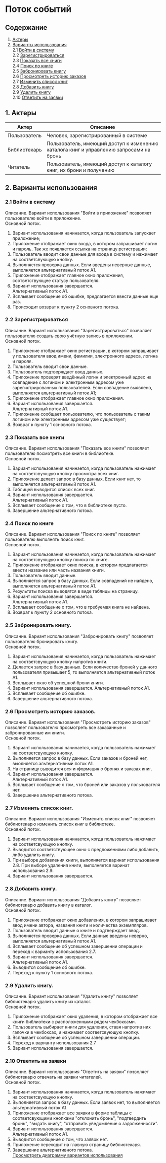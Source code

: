 # Поток событий 
## Содержание
1. [Актеры](#actors)   
2. [Варианты использования](#use)   
2.1 [Войти в систему](#signin)  
2.2 [Зарегистрироваться](#signup)  
2.3 [Показать все книги](#showbooklist)  
2.4 [Поиск по книге](#search)  
2.5 [Забронировать книгу](#bookbook)  
2.6 [Просмотреть историю заказов](#showhistory)  
2.7 [Изменить список книг](#changebooklist)  
2.8 [Добавить книгу](#addbook)  
2.9 [Удалить книгу](#deletebook)  
2.10 [Ответить на заявки](#ask)  
## 1. Актеры <a name="actors"></a>
| Актер         | Описание           |
| ------------- |------------------|
| Пользователь  | Человек, зарегистрированный в системе |
| Библиотекарь     | Пользователь, имеющий доступ к изменению каталога книг и управлению запросами на бронь |
| Читатель  | Пользователь, имеющий доступ к каталогу книг, их брони и получению |
## 2. Варианты использования <a name="use"></a>
### 2.1 Войти в систему <a name="signin"></a>
Описание. Вариант использования "Войти в приложение" позволяет пользователю войти в приложение.  
Основной поток.
1. Вариант использования начинается, когда пользователь запускает приложение;
2. Приложение отображает окно входа, в котором запрашивает логин и пароль. Так же появляется ссылка на страницу регистрации;
3. Пользователь вводит свои данные для входа в систему и нажимает на соответсвующую кнопку.
4. Выполняется проверка данных. Если введены неверные данные, выполняется альтернативный поток А1.
5. Приложение отображает главное окно приложения, соответствующее статусу пользователя.
6. Вариант использования завершается.  
Альтернативный поток А1.
1. Всплывает сообщение об ошибке, предлагается ввести данные еще раз.
2. Происходит возврат к пункту 2 основного потока.
### 2.2 Зарегистрироваться <a name="signup"></a>
Описание. Вариант использования "Зарегистрироваться" позволяет пользователю создать свою учётную запись в приложении.  
Основной поток.
1. Приложение отображает окно регистрации, в котором запрашивает у пользователя ввод имени, фамилии, электронного адреса, логина и пароля.
2. Пользователь вводит свои данные.
3. Пользователь подтверждает ввод данных.
4. Приложение проверят введённый логин и электронный адрес на совпадение с логином и электронным адресом уже зарегистрированных пользователей. Если совпадение выявлено, выполняется альтернативный поток А1;
5. Приложение отображает главное окно приложения.
6. Вариант использования завершается.  
Альтернативный поток А1.  
1. Приложение сообщает пользователю, что пользователь с таким логином или электронным адресом уже существует;
2. Возврат к пункту 1 основного потока.
### 2.3 Показать все книги <a name="showbooklist"></a>
Описание. Вариант использования "Показать все книги" позволяет пользователю посмотреть все книги в библиотеке.  
Основной поток.
1. Вариант использования начинается, когда пользователь нажимает на соответсвующую кнопку просмотра всех книг.
2. Приложение делает запрос в базу данных. Если книг нет, то выполняется альтернативный поток А1.
3. Таблицей выводится список всех книг.
7. Вариант использования завершается.  
Альтернативный поток А1.  
1. Всплывает сообщение о том, что в библиотеке пусто.
2. Завершение альтернативного потока.
### 2.4 Поиск по книге <a name="search"></a>
Описание. Вариант использования "Поиск по книге" позволяет пользователю выполнять поиск книг.  
Основной поток.
1. Вариант использования начинается, когда пользователь нажимает на соответсвующую кнопку поиска по книге.
2. Приложение отображает окно поиска, в котором предлагается ввести название или часть названия книги.
3. Пользователь вводит данные.
4. Выполняется запрос в базу данных. Если совпадений не найдено, выполняется альтернативный поток А1.
5. Результаты поиска выводятся в виде таблицы на страницу.
6. Вариант использования завершается.  
Альтернативный поток А1.  
1. Всплывает сообщение о том, что в требуемая книга не найдена.
2. Возврат к пункту 2 основного потока.
### 2.5 Забронировать книгу. <a name="bookbook"></a>
Описание. Вариант использования "Забронировать книгу" позволяет пользователю бронировать книгу.  
Основной поток.
1. Вариант использования начинается, когда пользователь нажимает на соответсвующую кнопку напротив книги.
2. Делается запрос в базу данных. Если количество броней у данного пользователя привышает 5, то выполняется альтернативный поток А1.
3. Всплывает окно об успешной брони книги.
4. Вариант использования завершается.
Альтернативный поток А1.  
1. Всплывает сообщение об ошибке.
2. Завершение альтернативного потока.
### 2.6 Просмотреть историю заказов. <a name="showhistory"></a>
Описание. Вариант использования "Просмотреть историю заказов" позволяет пользователю просмотреть все заказанные и забронированные им книги.  
Основной поток.
1. Вариант использования начинается, когда пользователь нажимает на соответсвующую кнопку.
2. Выполняется запрос в базу данных. Если заказов и броней нет, выолняется альтернативный поток А1.
3. На страницу выводится вся информация о бронях и заказах книг.
4. Вариант использования завершается.  
Альтернативный поток А1.  
1. Всплывает сообщение о том, что броней или заказов у пользователя нет.
2. Завершение альтернативного потока.
### 2.7 Изменить список книг. <a name="changebooklist"></a>
Описание. Вариант использования "Изменить список книг" позволяет библиотекарю изменить список книг в библиотеке.  
Основной поток.
1. Вариант использования начинается, когда пользователь нажимает на соответсвующую кнопку.
2. Выводится соответствующее окно с предложениями либо добавить, либо удалить книгу.
3. При выборе добавления книги, выполняется варинат использования 2.8. При выборе удаления книги, выполняется варинат использования 2.9.
4. Вариант использования завершается.
### 2.8 Добавить книгу. <a name="addbook"></a>
Описание. Вариант использования "Добавить книгу" позволяет библиотекарю добавить книгу в каталог.  
Основной поток.
1. Приложение отображает окно добавления, в котором запрашивает ввод имени автора, названия книги и количества экземпляров.
2. Пользователь вводит данные о книге и подтверждает ввод.
3. Выполняется проверка данных. Если данные введены неверно, выполняется альтернативный поток А1.
4. Всплывает сообщение об успешном завершении операции и переход к варианту использования 2.7.
5. Вариант использования завершается.  
Альтернативный поток А1.  
1. Выводится сообщение об ошибке.
2. Переход к пункту 1 основного потока.
### 2.9 Удалить книгу. <a name="deletebook"></a>
Описание. Вариант использования "Удалить книгу" позволяет библиотекарю удалить книгу из каталог.  
Основной поток.
1. Приложение отображает окно удаления, в котором отображает все книги библиотеки с расположенными рядом чекбоксами.
2. Пользователь выбирает книги для удаления, ставя напротив них галочки в чекбоксах, и нажимает соответсвующую кнопку.
3. Всплывает сообщение об успешном завершении операции.
4. Переход к варианту использования 2.7
5. Вариант использования завершается.
### 2.10 Ответить на заявки <a name="ask"></a>
Описание. Вариант использования "Ответить на заявки" позволяет библиотекарю отвечать на заявки читателей.  
Основной поток.
1. Вариант использования начинается, когда пользователь нажимает на соответсвующую кнопку.
2. Выполняется запрос в базу данных. Если заявок нет, то выполняется альтернативный поток А1.
3. Приложение отображает все заявки в форме таблицы с соответсвующими кнопками "отклонить бронь", "подтвердить бронь", "выдать книгу", "отправить уведомление о задолженности".
4. Вариант использования завершается.  
Альтернативный поток А1.  
1. Выводится сообщение о том, что заявок нет.
2. Приложение переходит на главную страницу библиотекаря.
3. Завершение альтернативного потока.  
[Просмотреть диаграмму вариантов использования](https://github.com/SvetaReznichenko-650503/OnlineLibrary/blob/master/docs/System%20project/UseCase/Use%20Case.jpg)

